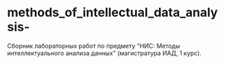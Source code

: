 # methods_of_intellectual_data_analysis-
Сборник лабораторных работ по предмету "НИС: Методы интеллектуального анализа данных" (магистратура ИАД, 1 курс).
